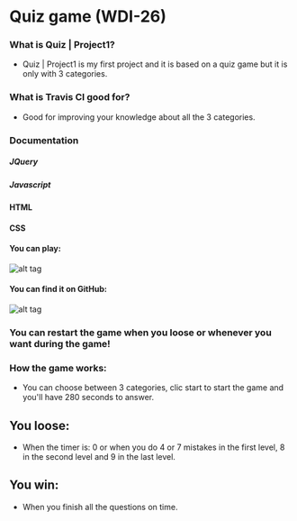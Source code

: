 
# Quiz game (WDI-26)


### What is Quiz | Project1?


 * Quiz | Project1 is my first project and it is based on a quiz game but it is only with 3 categories. 
 
### What is Travis CI good for?
 
 * Good for improving your knowledge about all the 3 categories.
  

 ### Documentation
 
 ##### JQuery
 ##### Javascript
 ####  HTML
 #### CSS

#### You can play:
![alt tag](http://submariner-gloria-33414.bitballoon.com/)
#### You can find it on GitHub:
![alt tag](https://github.com/93lucasp/project1)

### You can restart the game when you loose or whenever you want during the game!
### How the game works:
* You can choose between 3 categories, clic start to start the game and you'll have 280 seconds to answer.
## You loose:
* When the timer is: 0 or when you do 4 or 7 mistakes in the first level, 8 in the second level and 9 in the last level.
## You win:
* When you finish all the questions on time.






